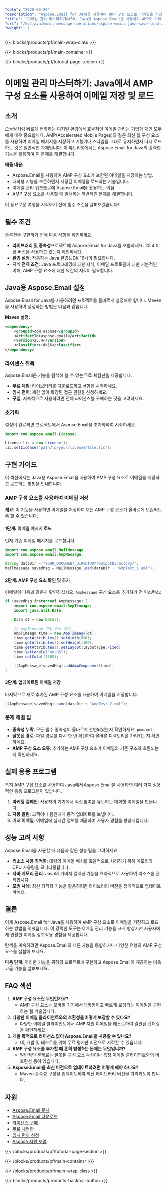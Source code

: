 ```yaml
---
"date": "2025-05-29"
"description": "Aspose.Email for Java를 사용하여 AMP 구성 요소로 이메일을 저장하고 로드하는 방법을 알아보세요. 이 튜토리얼에서는 효율적인 이메일 관리, AMP 통합 및 문제 해결 방법을 다룹니다."
"title": "이메일 관리 마스터하기&#58; Java용 Aspose.Email을 사용하여 AMP로 이메일 저장 및 로드"
"url": "/ko/java/email-message-operations/aspose-email-java-save-load-amp-emails/"
"weight": 1
---
```


{{< blocks/products/pf/main-wrap-class >}}

{{< blocks/products/pf/main-container >}}

{{< blocks/products/pf/tutorial-page-section >}}
# 이메일 관리 마스터하기: Java에서 AMP 구성 요소를 사용하여 이메일 저장 및 로드

## 소개
오늘날처럼 빠르게 변화하는 디지털 환경에서 효율적인 이메일 관리는 기업과 개인 모두에게 매우 중요합니다. AMP(Accelerated Mobile Pages)와 같은 최신 웹 구성 요소를 사용하여 이메일 메시지를 저장하고 기능이나 스타일을 그대로 유지하면서 다시 로드하는 것은 일반적인 과제입니다. 이 튜토리얼에서는 Aspose.Email for Java의 강력한 기능을 활용하여 이 문제를 해결합니다.

**배울 내용:**
- Aspose.Email을 사용하여 AMP 구성 요소가 포함된 이메일을 저장하는 방법.
- 대화형 기능을 보존하면서 저장된 이메일을 로드하는 기술입니다.
- 이메일 관리 워크플로에 Aspose.Email을 활용하는 이점
- AMP 구성 요소를 사용할 때 발생하는 일반적인 문제를 해결합니다.

이 풍요로운 여행을 시작하기 전에 필수 조건을 살펴보겠습니다!

## 필수 조건
솔루션을 구현하기 전에 다음 사항을 확인하세요.
- **라이브러리 및 종속성**프로젝트에 Aspose.Email for Java를 포함하세요. 25.4 이상 버전을 사용하고 있는지 확인하세요.
- **환경 설정**: 작동하는 Java 환경(JDK 16+)이 필요합니다.
- **지식 전제 조건**: Java 프로그래밍에 대한 지식, 이메일 프로토콜에 대한 기본적인 이해, AMP 구성 요소에 대한 약간의 지식이 필요합니다.

## Java용 Aspose.Email 설정
Aspose.Email for Java를 사용하려면 프로젝트를 올바르게 설정해야 합니다. Maven을 사용하여 설정하는 방법은 다음과 같습니다.

**Maven 설정:**
```xml
<dependency>
    <groupId>com.aspose</groupId>
    <artifactId>aspose-email</artifactId>
    <version>25.4</version>
    <classifier>jdk16</classifier>
</dependency>
```

### 라이센스 취득
Aspose.Email은 기능을 탐색해 볼 수 있는 무료 체험판을 제공합니다.
- **무료 체험**: 라이브러리를 다운로드하고 실험을 시작하세요.
- **임시 면허**: 제한 없이 확장된 접근 권한을 신청하세요.
- **구입**: 지속적으로 사용하려면 전체 라이선스를 구매하는 것을 고려하세요.

### 초기화
설정이 완료되면 프로젝트에서 Aspose.Email을 초기화하여 시작하세요.
```java
import com.aspose.email.License;

License lic = new License();
lic.setLicense("path/to/your/license/file.lic");
```

## 구현 가이드
이 섹션에서는 Java용 Aspose.Email을 사용하여 AMP 구성 요소로 이메일을 저장하고 로드하는 방법을 안내합니다.

### AMP 구성 요소를 사용하여 이메일 저장
**개요**: 이 기능을 사용하면 이메일을 저장하여 모든 AMP 구성 요소가 올바르게 보존되도록 할 수 있습니다.

#### 1단계: 이메일 메시지 로드
먼저 기존 이메일 메시지를 로드합니다.
```java
import com.aspose.email.MailMessage;
import com.aspose.email.AmpMessage;

String dataDir = "YOUR_DOCUMENT_DIRECTORY/OutputDirectory/";
MailMessage savedMsg = MailMessage.load(dataDir + "AmpTest_1.eml");
```

#### 2단계: AMP 구성 요소 확인 및 추가
이메일이 다음과 같은지 확인하십시오. `AmpMessage` 구성 요소를 추가하기 전 인스턴스:
```java
if (savedMsg instanceof AmpMessage) {
    import com.aspose.email.AmpTimeago;
    import java.util.Date;

    Date dt = new Date();
    
    // AmpTimeago 구성 요소 추가
    AmpTimeago time = new AmpTimeago(dt);
    time.getAttributes().setWidth(600);
    time.getAttributes().setHeight(300);
    time.getAttributes().setLayout(LayoutType.Fixed);
    time.setLocale("en-US");
    time.setCutoff(600);

    ((AmpMessage)savedMsg).addAmpComponent(time);
}
```

#### 3단계: 업데이트된 이메일 저장
마지막으로 새로 추가된 AMP 구성 요소를 사용하여 이메일을 저장합니다.
```java
((AmpMessage)savedMsg).save(dataDir + "AmpTest_2.eml");
```

### 문제 해결 팁
- **종속성 누락**: 모든 필수 종속성이 올바르게 선언되었는지 확인하세요. `pom.xml`.
- **잘못된 경로**: 파일 경로를 다시 한 번 확인하여 올바른 디렉토리를 가리키는지 확인하세요.
- **AMP 구성 요소 오류**: 추가하는 AMP 구성 요소가 이메일의 기존 구조와 호환되는지 확인하세요.

## 실제 응용 프로그램
특히 AMP 구성 요소를 사용하여 Java에서 Aspose.Email을 사용하면 여러 가지 실용적인 응용 프로그램이 있습니다.
1. **마케팅 캠페인**: 사용자의 기기에서 직접 참여를 유도하는 대화형 이메일을 만듭니다.
2. **자동 알림**: 고객이나 팀원에게 동적 업데이트를 보냅니다.
3. **거래 이메일**: 이메일에 실시간 정보를 제공하여 사용자 경험을 향상시킵니다.

## 성능 고려 사항
Aspose.Email을 사용할 때 다음과 같은 성능 팁을 고려하세요.
- **리소스 사용 최적화**: 대량의 이메일 배치를 효율적으로 처리하기 위해 메모리와 CPU 사용량을 모니터링합니다.
- **자바 메모리 관리**: Java의 가비지 컬렉션 기능을 효과적으로 사용하여 리소스를 관리합니다.
- **모범 사례**: 최신 최적화 기능을 활용하려면 라이브러리 버전을 정기적으로 업데이트하세요.

## 결론
이제 Aspose.Email for Java를 사용하여 AMP 구성 요소로 이메일을 저장하고 로드하는 방법을 익혔습니다. 이 강력한 도구는 이메일 관리 기능을 크게 향상시켜 사용자에게 원활한 이메일 상호작용 경험을 제공합니다.

탐색을 계속하려면 Aspose.Email의 다른 기능을 통합하거나 다양한 유형의 AMP 구성 요소를 실험해 보세요.

**다음 단계**: 이러한 기술을 귀하의 프로젝트에 구현하고 Aspose.Email이 제공하는 더욱 고급 기능을 살펴보세요.

## FAQ 섹션
1. **AMP 구성 요소란 무엇인가요?**
   - AMP 구성 요소는 모바일 기기에서 대화형이고 빠르게 로딩되는 이메일을 구현하는 웹 기술입니다.
2. **다양한 이메일 클라이언트와의 호환성을 어떻게 보장할 수 있나요?**
   - 다양한 이메일 클라이언트에서 AMP 지원 이메일을 테스트하여 일관된 렌더링을 확인하세요.
3. **개발 목적으로 라이선스 없이 Aspose.Email을 사용할 수 있나요?**
   - 네, 개발 및 테스트를 위해 무료 평가판 버전으로 시작할 수 있습니다.
4. **AMP 구성 요소를 추가할 때 흔히 발생하는 문제는 무엇입니까?**
   - 일반적인 문제로는 잘못된 구성 요소 속성이나 특정 이메일 클라이언트와의 비호환성 등이 있습니다.
5. **Aspose.Email을 최신 버전으로 업데이트하려면 어떻게 해야 하나요?**
   - Maven 종속성 구성을 업데이트하여 최신 라이브러리 버전을 가리키도록 합니다.

## 자원
- [Aspose.Email 문서](https://reference.aspose.com/email/java/)
- [Aspose.Email 다운로드](https://releases.aspose.com/email/java/)
- [라이센스 구매](https://purchase.aspose.com/buy)
- [무료 체험판](https://releases.aspose.com/email/java/)
- [임시 면허 신청](https://purchase.aspose.com/temporary-license/)
- [Aspose 지원 포럼](https://forum.aspose.com/c/email/10)

{{< /blocks/products/pf/tutorial-page-section >}}

{{< /blocks/products/pf/main-container >}}

{{< /blocks/products/pf/main-wrap-class >}}

{{< blocks/products/products-backtop-button >}}
